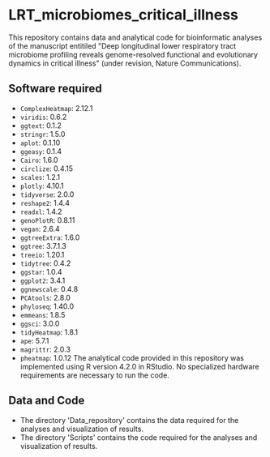 # LRT_microbiomes_critical_illness

This repository contains data and analytical code for bioinformatic analyses of the manuscript entitiled "Deep longitudinal lower respiratory tract microbiome profiling reveals genome-resolved functional and evolutionary dynamics in critical illness" (under revision, Nature Communications).

## Software required
- `ComplexHeatmap`: 2.12.1 
- `viridis`: 0.6.2
- `ggtext`: 0.1.2
- `stringr`: 1.5.0
- `aplot`: 0.1.10
- `ggeasy`: 0.1.4 
- `Cairo`: 1.6.0
- `circlize`: 0.4.15
- `scales`: 1.2.1
- `plotly`: 4.10.1
- `tidyverse`: 2.0.0 
- `reshape2`: 1.4.4
- `readxl`: 1.4.2
- `genoPlotR`: 0.8.11
- `vegan`: 2.6.4
- `ggtreeExtra`: 1.6.0 
- `ggtree`: 3.7.1.3
- `treeio`: 1.20.1
- `tidytree`: 0.4.2
- `ggstar`: 1.0.4 
- `ggplot2`: 3.4.1
- `ggnewscale`: 0.4.8
- `PCAtools`: 2.8.0
- `phyloseq`: 1.40.0
- `emmeans`: 1.8.5 
- `ggsci`: 3.0.0
- `tidyHeatmap`: 1.8.1
- `ape`: 5.7.1
- `magrittr`: 2.0.3 
- `pheatmap`: 1.0.12
The analytical code provided in this repository was implemented using R version 4.2.0 in RStudio. No specialized hardware requirements are necessary to run the code.

## Data and Code
- The directory 'Data_repository' contains the data required for the analyses and visualization of results.
- The directory 'Scripts' contains the code required for the analyses and visualization of results.
